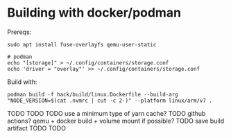 # Building with docker/podman

Prereqs:

```
sudo apt install fuse-overlayfs qemu-user-static

# podman
echo "[storage]" > ~/.config/containers/storage.conf
echo 'driver = "overlay"' >> ~/.config/containers/storage.conf
```

Build with:

```
podman build -f hack/build/linux.Dockerfile --build-arg "NODE_VERSION=$(cat .nvmrc | cut -c 2-)" --platform linux/arm/v7 .
```

TODO
TODO
TODO use a minimum type of yarn cache?
TODO github actions? qemu + docker build + volume mount if possible?
TODO save build artifact
TODO
TODO
